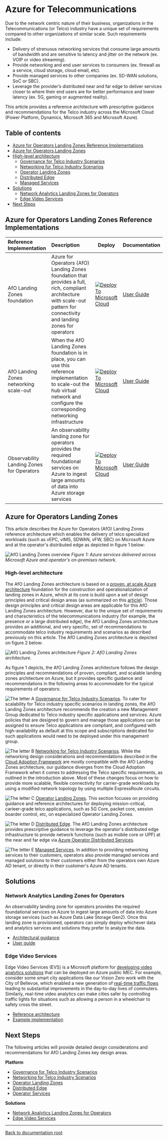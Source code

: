 # Azure for Telecommunications

Due to the network centric nature of their business, organizations in the Telecommunications (or Telco) industry have a unique set of requirements compared to other organizations of similar scale. Such requirements include:

* Delivery of strenuous networking services that consume large amounts of bandwidth and are sensitive to latency and jitter on the network (ex. VOIP or video streaming).
* Provide networking and end user services to consumers (ex. firewall as a service, cloud storage, cloud email, etc).
* Provide managed services to other companies (ex. SD-WAN solutions, SoC or SBC).
* Leverage the provider’s distributed near and far edge to deliver services closer to where their end users are for better performance and lower latency (ex. 5G, gaming or augmented reality).

This article provides a reference architecture with prescriptive guidance and recommendations for the Telco industry across the Microsoft Cloud (Power Platform, Dynamics, Microsoft 365 and Microsoft Azure).

## Table of contents

* [Azure for Operators Landing Zones Reference Implementations](#azure-for-operators-landing-zones-reference-implementations)
* [Azure for Operators Landing Zones](#azure-for-operators-landing-zones)
* [High-level architecture](#high-level-architecture)
  * [Governance for Telco Industry Scenarios](#letter-a)
  * [Networking for Telco Industry Scenarios](#letter-b)
  * [Operator Landing Zones](#letter-c)
  * [Distributed Edge](#letter-d)
  * [Managed Services](#letter-e)
* [Solutions](#solutions)
  * [Network Analytics Landing Zones for Operators](#network-analytics-landing-zones-for-operators)
  * [Edge Video Services](#edge-video-services)
* [Next Steps](#next-steps)

## Azure for Operators Landing Zones Reference Implementations

| Reference Implementation | Description | Deploy | Documentation
|:----------------------|:------------|--------|--------------|
| AfO Landing Zones foundation | Azure for Operators (AfO) Landing Zones foundation that provides a full, rich, compliant architecture with scale-out pattern for connectivity and landing zones for operators |[![Deploy To Microsoft Cloud](../docs/deploytomicrosoftcloud.svg)](https://aka.ms/afoRI) | [User Guide](./referenceImplementation/readme.md)
| AfO Landing Zones networking scale-out | When the AfO Landing Zones foundation is in place, you can use this reference implementation to scale-out the hub virtual network and configure the corresponding networking infrastructure |[![Deploy To Microsoft Cloud](../docs/deploytomicrosoftcloud.svg)](https://aka.ms/afoScaleOut) | [User Guide](./referenceImplementation/readme.md)
| Observability Landing Zones for Operators | An observability landing zone for operators provides the required foundational services on Azure to ingest large amounts of data into Azure storage services |[![Deploy To Microsoft Cloud](../docs/deploytomicrosoftcloud.svg)](https://aka.ms/observabilitylz) | [User Guide](./solutions/observability/userGuide/readme.md)

## Azure for Operators Landing Zones

This article describes the Azure for Operators (AfO) Landing Zones reference architecture which enables the delivery of telco specialized workloads (such as vEPC, vIMS, SDWAN, vFW, SBC) on Microsoft Azure and at the operator's distributed edge as depicted in figure 1 below:

![AfO Landing Zones overview](./docs/azure-services-at-operator.png)
_Figure 1: Azure services delivered across Microsoft Azure and operator's on-premises network._

### High-level architecture

The AfO Landing Zones architecture is based on a [proven, at scale Azure architecture](https://docs.microsoft.com/azure/cloud-adoption-framework/ready/enterprise-scale/architecture) foundation for the construction and operationalization of landing zones in Azure, which at its core is build upon a set of design principles and critical design areas (as summarized on this [article](../foundations/azure/README.md)). Those design principles and critical design areas are applicable for this AfO Landing Zones architecture. However, due to the unique set of requirements and characteristics of the telecommunications industry (for example, the presence or a large distributed edge), the AfO Landing Zones architecture provides an additional, and very specific, set of recommendations to accommodate telco industry requirements and scenarios as described previously on this article. The AfO Landing Zones architecture is depicted on figure 2 below:

![AfO Landing Zones architecture](./docs/telco-industry-reference-architecture.png)
_Figure 2: AfO Landing Zones architecture._

As figure 1 depicts, the AfO Landing Zones architecture follows the design principles and recommendations of proven, compliant, and scalable landing zones architecture on Azure, but it provides specific guidance and recommendations in the following areas to accommodate for the typical requirements of operators:

<a id="letter-a"></a>![The letter A](./docs/a.png) [Governance for Telco Industry Scenarios](./docs/telco-governance.md). To cater for scalability for Telco industry specific scenarios in landing zones, the AfO Landing Zones architecture recommends the creation a new Management Group dedicated to Telco industry specific applications and services. Azure policies that are designed to govern and manage those applications can be assigned to ensure Telco applications are compliant, and configured with high-availability as default at this scope and subscriptions dedicated for such applications would need to be deployed under this management group.

<a id="letter-b"></a>![The letter B](./docs/b.png) [Networking for Telco Industry Scenarios](./docs/telco-networking.md). While the networking design considerations and recommendations described in the [Cloud Adoption Framework](https://docs.microsoft.com/azure/cloud-adoption-framework/ready/enterprise-scale/architecture) are mostly compatible with the AfO Landing Zones architecture, our guidance diverges from the Cloud Adoption Framework when it comes to addressing the Telco specific requirements, as outlined in the introduction above. Most of these changes focus on how to provide more scalable, flexible connectivity for carrier-grade workloads by using a modified network topology by using multiple ExpressRoute circuits.

<a id="letter-c"></a>![The letter C](./docs/c.png) [Operator Landing Zones](./docs/operator-landing-zones.md). This section focuses on providing guidance and reference architectures for deploying mission-critical, carieer-grade telco applications, such as 5G Core, packet core, session boarder control, etc, on especialized Operator Landing Zones.

<a id="letter-d"></a>![The letter D](./docs/d.png) [Distributed Edge](./docs/telco-edge.md). The AfO Landing Zones architecture provides prescriptive guidance to leverage the operator's distributed edge infrastructure to provide network functions (such as mobile core or UPF) at the near and far edge via [Azure Operator Distributed Services](https://azure.microsoft.com/blog/new-azure-for-operators-solutions-and-services-built-for-the-future-of-telecommunications/).

<a id="letter-e"></a>![The letter E](./docs/e.png) [Managed Services](./solutions/mgmtOptions/readme.md). In addition to providing networking services to their customers, operators also provide managed services and managed solutions to their customers either from the operators own Azure AD tenant, or directly in their customer's Azure AD tenants.

## Solutions

### Network Analytics Landing Zones for Operators

An observability landing zone for operators provides the required foundational services on Azure to ingest large amounts of data into Azure storage services (such as Azure Data Lake Storage Gen2). Once this landing zone is provisioned, operators can simply deploy whichever data and analytics services and solutions they prefer to analyze the data.

* [Architectural guidance](./solutions/observability/readme.md)
* [User guide](./solutions/observability/userGuide/readme.md)

### Edge Video Services

Edge Video Services (EVS) is a Microsoft platform for [developing video analytics solutions](https://azure.microsoft.com/blog/video-analytics-at-the-edge-an-ideal-technology-for-5g-cloud-monetization/) that can be deployed on Azure public MEC. For example, consider some smart city applications like our Vision Zero work with the City of Bellevue, which enabled a new generation of [real-time traffic flows](https://www.microsoft.com/research/publication/traffic-video-analytics-case-study-report/) leading to substantial improvements in the day-to-day lives of commuters. Similarly, real-time video analytics can make cities safer by controlling traffic lights for situations such as allowing a person in a wheelchair to safely cross the street.

* [Reference architecture](https://github.com/microsoft/edge-video-services)
* [Example implementation](https://azure.microsoft.com/blog/microsoft-and-att-demonstrate-5gpowered-video-analytics/)

## Next Steps
The following articles will provide detailed design considerations and recommendations for AfO Landing Zones key design areas.

**Platform**
* [Governance for Telco Industry Scenarios](./docs/telco-governance.md)
* [Networking for Telco Industry Scenarios](./docs/telco-networking.md)
* [Operator Landing Zones](./docs/operator-landing-zones.md)
* [Distributed Edge](./docs/telco-edge.md)
* [Operator Services](./solutions/mgmtOptions/readme.md)

**Solutions**
* [Network Analytics Landing Zones for Operators](./solutions/observability/readme.md)
* [Edge Video Services](https://github.com/microsoft/edge-video-services)
---

[Back to documentation root](../README.md)